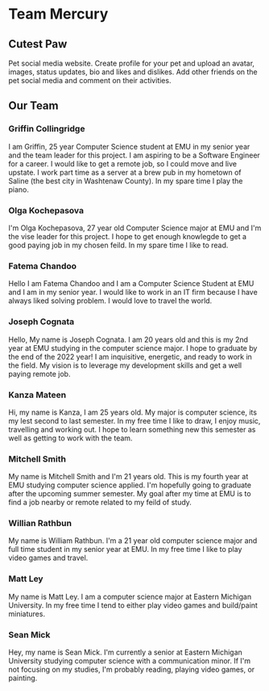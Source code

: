 # Team Mercury



## Cutest Paw
Pet social media website. Create profile for your pet and upload an avatar, images, status updates, bio and likes and dislikes. Add other friends on the pet social media and comment on their activities.

## Our Team
### Griffin Collingridge
I am Griffin, 25 year Computer Science student at EMU in my senior year and the team leader for this project. I am aspiring to be a Software Engineer for a career.
I would like to get a remote job, so I could move and live upstate. I work part time as a server at a brew pub in my hometown of Saline (the best city in Washtenaw County).
In my spare time I play the piano.

### Olga Kochepasova
I'm Olga Kochepasova, 27 year old Computer Science major at EMU and I'm the vise leader for this project. I hope to get enough knowlegde to get a good paying job in my chosen feild. In my spare time I like to read.

### Fatema Chandoo
Hello I am Fatema Chandoo and I am a Computer Science Student at EMU and I am in my senior year. I would like to work in an IT firm because I have always liked solving problem. I would love to travel the world.

### Joseph Cognata
Hello, My name is Joseph Cognata. I am 20 years old and this is my 2nd year at EMU studying in the computer science major. I hope to graduate by the end of the 2022 year! I am inquisitive, energetic, and ready to work in the field. My vision is to leverage my development skills and get a well paying remote job.

### Kanza Mateen
Hi, my name is Kanza, I am 25 years old. My major is computer science, its my lest second to last semester. In my free time I like to draw, I enjoy music, travelling and working out. I hope to learn something new this semester as well as getting to work with the team. 

### Mitchell Smith
My name is Mitchell Smith and I'm 21 years old. This is my fourth year at EMU studying computer science applied. I'm hopefully going to graduate after the upcoming summer semester. My goal after my time at EMU is to find a job nearby or remote related to my feild of study.

### Willian Rathbun
My name is William Rathbun. I'm a 21 year old computer science major and full time student in my senior year at EMU. In my free time I like to play video games and travel.

### Matt Ley
My name is Matt Ley. I am a computer science major at Eastern Michigan University. In my free time I tend to either play video games and build/paint miniatures.

### Sean Mick
Hey, my name is Sean Mick. I'm currently a senior at Eastern Michigan University studying computer science with a communication minor. If I'm not focusing on my studies, I'm probably reading, playing video games, or painting.
